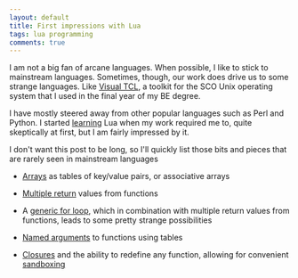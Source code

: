 ```yaml
---
layout: default
title: First impressions with Lua
tags: lua programming
comments: true
---
```


I am not a big fan of arcane languages. When possible, I like to stick to mainstream languages. Sometimes, though, our work does drive us to some strange languages. Like [Visual TCL](http://www.amazon.com/exec/obidos/ISBN=013461674X/u/7141-5908756-107481), a toolkit for the SCO Unix operating system that I used in the final year of my BE degree.

I have mostly steered away from other popular languages such as Perl and Python. I started [learning](http://www.lua.org/pil/) Lua when my work required me to, quite skeptically at first, but I am fairly impressed by it.

I don't want this post to be long, so I'll quickly list those bits and pieces that are rarely seen in mainstream languages

* [Arrays](http://www.lua.org/pil/2.5.html) as tables of key/value pairs, or associative arrays

* [Multiple return](http://www.lua.org/pil/5.1.html) values from functions

* A [generic for loop](http://www.lua.org/pil/4.3.5.html), which in combination with multiple return values from functions, leads to some pretty strange possibilities

* [Named arguments](http://www.lua.org/pil/5.3.html) to functions using tables

* [Closures](http://www.lua.org/pil/6.1.html) and the ability to redefine any function, allowing for convenient [sandboxing](http://lua-users.org/wiki/ScriptSecurity)
